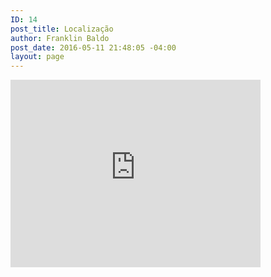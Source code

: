 ```yaml
---
ID: 14
post_title: Localização
author: Franklin Baldo
post_date: 2016-05-11 21:48:05 -04:00
layout: page
---
```

<iframe src="https://www.google.com/maps/embed?pb=!1m18!1m12!1m3!1d3943.297200915584!2d-63.899207985682864!3d-8.758082691832373!2m3!1f0!2f0!3f0!3m2!1i1024!2i768!4f13.1!3m3!1m2!1s0x92325cc57c73566d%3A0xa4091e6b018e1685!2sBaldo+e+Queiroz+Advogados!5e0!3m2!1spt-BR!2sbr!4v1474315872458" width="400" height="300" frameborder="0" style="border:0" allowfullscreen></iframe>
